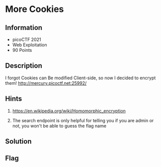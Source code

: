 # More Cookies

## Information

- picoCTF 2021
- Web Exploitation
- 90 Points

## Description

I forgot Cookies can Be modified Client-side, so now I decided to encrypt them! http://mercury.picoctf.net:25992/

## Hints

1. https://en.wikipedia.org/wiki/Homomorphic_encryption

2. The search endpoint is only helpful for telling you if you are admin or not, you won't be able to guess the flag name

## Solution

## Flag
